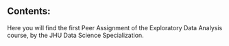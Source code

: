 ## Contents:

Here you will find the first Peer Assignment of the Exploratory Data Analysis course, by the JHU Data Science Specialization.